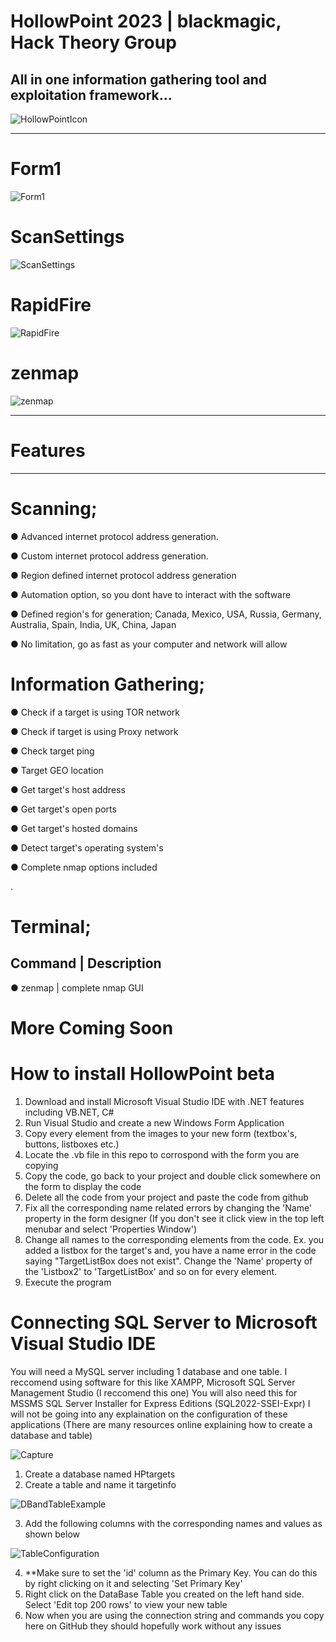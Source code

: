 # HollowPoint 2023 | blackmagic, Hack Theory Group

## All in one information gathering tool and exploitation framework...



![HollowPointIcon](https://github.com/blackmagic2023/HollowPoint/assets/149164084/b3be813c-f066-441b-8197-adc8aa95f281)

---------------------------------------------------------------------------------------------------------------------------

# Form1

![Form1](https://github.com/blackmagic2023/HollowPoint/assets/149164084/185d0434-2afc-4930-ad0b-85b824275927)


# ScanSettings

![ScanSettings](https://github.com/blackmagic2023/HollowPoint/assets/149164084/3dbe5aef-d3b6-4719-b919-0181ce0073a5)


# RapidFire

![RapidFire](https://github.com/blackmagic2023/HollowPoint/assets/149164084/0a0e6993-61d1-4031-892a-aee2eb4253f5)


# zenmap

![zenmap](https://github.com/blackmagic2023/HollowPoint/assets/149164084/f1685e24-f574-46d4-98ed-7c293de773fb)

-----------------------------------------------------------------------------------------------------------------------------

# Features

------------------------------------------------------------------------------------------------------------------------------

# Scanning;


● Advanced internet protocol address generation.

● Custom internet protocol address generation.

● Region defined internet protocol address generation

● Automation option, so you dont have to interact with the software

● Defined region's for generation; Canada, Mexico, USA, Russia, Germany, Australia, Spain, India, UK, China, Japan

● No limitation, go as fast as your computer and network will allow



# Information Gathering;


● Check if a target is using TOR network

● Check if target is using Proxy network

● Check target ping

● Target GEO location

● Get target's host address

● Get target's open ports

● Get target's hosted domains

● Detect target's operating system's

● Complete nmap options included

.

# Terminal;


Command  | Description
--------------------------------------------
● zenmap | complete nmap GUI



# More Coming Soon


# How to install HollowPoint beta

1. Download and install Microsoft Visual Studio IDE with .NET features including VB.NET, C#
2. Run Visual Studio and create a new Windows Form Application
3. Copy every element from the images to your new form (textbox's, buttons, listboxes etc.)
4. Locate the .vb file in this repo to corrospond with the form you are copying
5. Copy the code, go back to your project and double click somewhere on the form to display the code
6. Delete all the code from your project and paste the code from github
7. Fix all the corresponding name related errors by changing the 'Name' property in the form designer (If you don't see it click view in the top left menubar and select 'Properties Window')
8. Change all names to the corresponding elements from the code. Ex. you added a listbox for the target's and, you have a name error in the code saying "TargetListBox does not exist". Change the 'Name' property of the 'Listbox2' to 'TargetListBox' and so on for every element.
9. Execute the program

# Connecting SQL Server to Microsoft Visual Studio IDE

You will need a MySQL server including 1 database and one table. I reccomend using software for this like XAMPP,  Microsoft SQL Server Management Studio (I reccomend this one)
You will also need this for MSSMS SQL Server Installer for Express Editions (SQL2022-SSEI-Expr)
I will not be going into any explaination on the configuration of these applications (There are many resources online explaining how to create a database and table)

![Capture](https://github.com/blackmagic2023/HollowPoint/assets/149164084/78ad38d8-8d8c-421f-8ce6-583a12bd5273)


1. Create a database named HPtargets
2. Create a table and name it targetinfo

![DBandTableExample](https://github.com/blackmagic2023/HollowPoint/assets/149164084/a7b2a74d-154c-4eb5-9381-e3a9daadb6fb)

3. Add the following columns with the corresponding names and values as shown below

![TableConfiguration](https://github.com/blackmagic2023/HollowPoint/assets/149164084/94d4d40e-c988-4a5b-833a-8be6c4f87244)

4. **Make sure to set the 'id' column as the Primary Key. You can do this by right clicking on it and selecting 'Set Primary Key'
5. Right click on the DataBase Table you created on the left hand side. Select 'Edit top 200 rows' to view your new table
6. Now when you are using the connection string and commands you copy here on GitHub they should hopefully work without any issues
